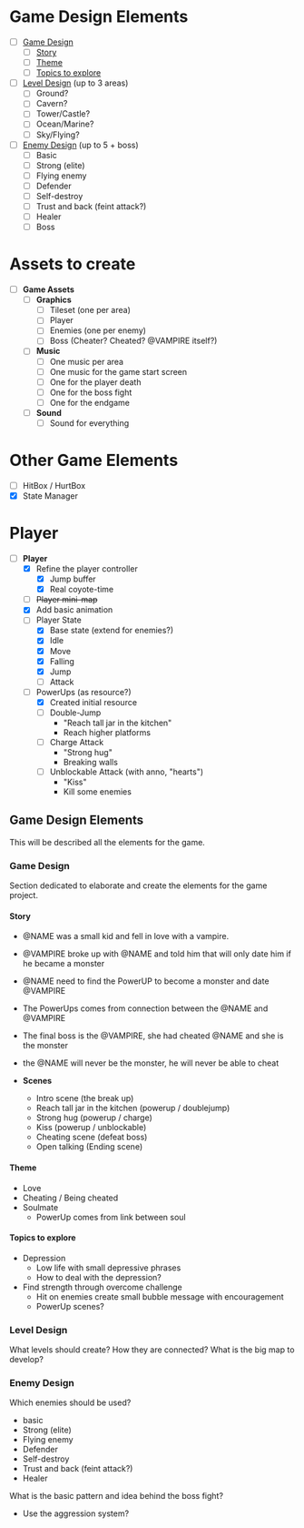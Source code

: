 # Game Design Elements

- [ ] [Game Design](#Game-Design)
  - [ ] [Story](#Story)
  - [ ] [Theme](#Theme)
  - [ ] [Topics to explore](#Topics-to-explore)
- [ ] [Level Design](#Level-Design) (up to 3 areas)
  - [ ] Ground?
  - [ ] Cavern?
  - [ ] Tower/Castle?
  - [ ] Ocean/Marine?
  - [ ] Sky/Flying?
- [ ] [Enemy Design](#Enemy-Design) (up to 5 + boss)
  - [ ] Basic
  - [ ] Strong (elite)
  - [ ] Flying enemy
  - [ ] Defender
  - [ ] Self-destroy
  - [ ] Trust and back (feint attack?)
  - [ ] Healer
  - [ ] Boss

# Assets to create

- [ ] **Game Assets**
  - [ ] **Graphics**
    - [ ] Tileset (one per area)
    - [ ] Player
    - [ ] Enemies (one per enemy)
    - [ ] Boss (Cheater? Cheated? @VAMPIRE itself?)
  - [ ] **Music**
    - [ ] One music per area
    - [ ] One music for the game start screen
    - [ ] One for the player death
    - [ ] One for the boss fight
    - [ ] One for the endgame
  - [ ] **Sound**
    - [ ] Sound for everything

# Other Game Elements

- [ ] HitBox / HurtBox
- [x] State Manager

# Player

- [ ] **Player**
  - [x] Refine the player controller
    - [x] Jump buffer
    - [x] Real coyote-time
  - [ ] ~~Player mini-map~~
  - [x] Add basic animation
  - [ ] Player State
    - [x] Base state (extend for enemies?)
    - [x] Idle
    - [x] Move
    - [x] Falling
    - [x] Jump
    - [ ] Attack
  - [ ] PowerUps (as resource?)
    - [x] Created initial resource
    - [ ] Double-Jump
      - "Reach tall jar in the kitchen"
      - Reach higher platforms
    - [ ] Charge Attack
      - "Strong hug"
      - Breaking walls
    - [ ] Unblockable Attack (with anno, "hearts")
      - "Kiss"
      - Kill some enemies

## Game Design Elements

This will be described all the elements for the game.

### Game Design

Section dedicated to elaborate and create the elements for the game project.

#### Story

- @NAME was a small kid and fell in love with a vampire.
- @VAMPIRE broke up with @NAME and told him that will only date him if he became a monster
- @NAME need to find the PowerUP to become a monster and date @VAMPIRE
- The PowerUps comes from connection between the @NAME and @VAMPIRE
- The final boss is the @VAMPIRE, she had cheated @NAME and she is the monster
- the @NAME will never be the monster, he will never be able to cheat

- **Scenes**
  - Intro scene (the break up)
  - Reach tall jar in the kitchen (powerup / doublejump)
  - Strong hug (powerup / charge)
  - Kiss (powerup / unblockable)
  - Cheating scene (defeat boss)
  - Open talking (Ending scene)

#### Theme

- Love
- Cheating / Being cheated
- Soulmate
  - PowerUp comes from link between soul

#### Topics to explore

- Depression
  - Low life with small depressive phrases
  - How to deal with the depression?
- Find strength through overcome challenge
  - Hit on enemies create small bubble message with encouragement
  - PowerUp scenes?

### Level Design

What levels should create?
How they are connected?
What is the big map to develop?

### Enemy Design

Which enemies should be used?

- basic
- Strong (elite)
- Flying enemy
- Defender
- Self-destroy
- Trust and back (feint attack?)
- Healer

What is the basic pattern and idea behind the boss fight?

- Use the aggression system?

